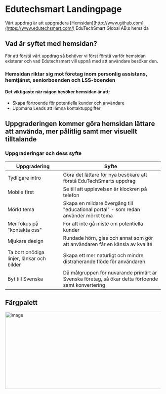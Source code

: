 # Edutechsmart Landingpage


Vårt uppdrag är att uppgradera [Hemsidan](http://www.github.com](https://www.edutechsmart.com/) EduTechSmart Global AB:s hemsida



## Vad är syftet med hemsidan?
För att förstå vårt uppdrag så behöver vi först förstå varför hemsidan existerar och vad Edutechsmart vill uppnå med att användare besöker den.
### Hemsidan riktar sig mot företag inom personlig assistans, hemtjänst, seniorboenden och LSS-boenden
#### Det viktigaste när någon besöker hemsidan är att: 
* Skapa förtroende för potentiella kunder och användare
* Uppmana Leads att lämna kontaktuppgifter



## Uppgraderingen kommer göra hemsidan lättare att använda, mer pålitlig samt mer visuellt tilltalande

### Uppgraderingar och dess syfte

| Uppgradering | Syfte |
| ------------- | ------------- |
| Tydligare intro | Göra det lättare för nya besökare att förstå EduTechSmarts uppdrag |
| Mobile first | Se till att upplevelsen är klockren på telefon |
| Mörkt tema | Skapa en mildare övergång till "educational portal" - som redan använder mörkt tema|
| Mer fokus på "kontakta oss" | För att inte gå miste om potentiella kunder |
| Mjukare design  | Rundade hörn, glas och annat som gör att användaren får en känsla av kvalité |
| Ta bort onödiga linjer, länkar och bilder | Skapa ett mer naturligt och mindre distraherande flöde för användaren  |
| Byt till Svenska | Då målgruppen för nuvarande primärt är Svenska företag, så ökar detta förtoende samt konvertering |



## Färgpalett
<img width="1241" height="249" alt="image" src="https://github.com/user-attachments/assets/c9b56799-6520-4307-a795-507f259d80d9" />


